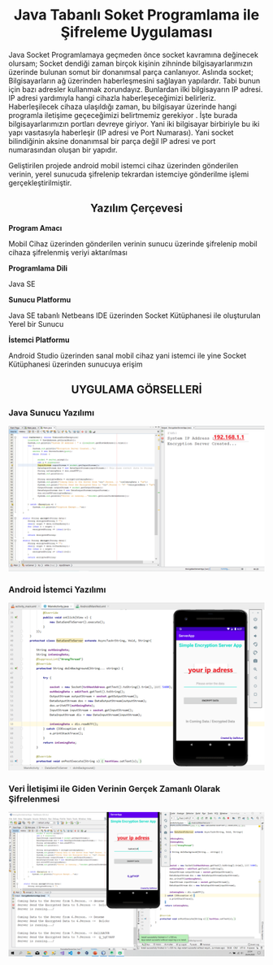 <h1 align="center">
  Java Tabanlı Soket Programlama ile Şifreleme Uygulaması
</h1>

Java Socket Programlamaya geçmeden önce socket kavramına değinecek olursam; Socket dendiği  zaman  birçok kişinin zihninde bilgisayarlarımızın üzerinde bulunan somut bir donanımsal parça canlanıyor. Aslında socket; Bilgisayarların ağ üzerinden haberleşmesini sağlayan yapılardır. Tabi bunun için bazı adresler kullanmak zorundayız. Bunlardan ilki bilgisayarın IP adresi. IP adresi yardımıyla hangi cihazla haberleşeceğimizi belirleriz. Haberleşilecek cihaza ulaşıldığı zaman, bu bilgisayar üzerinde hangi programla iletişime geçeceğimizi belirtmemiz gerekiyor . İşte burada bilgisayarlarımızın portları devreye giriyor. Yani iki bilgisayar birbiriyle bu iki yapı vasıtasıyla haberleşir (IP adresi ve Port Numarası).   Yani socket bilindiğinin aksine donanımsal bir parça değil IP adresi ve port numarasından oluşan bir yapıdır. 

Geliştirilen projede android mobil istemci cihaz üzerinden gönderilen verinin, yerel sunucuda şifrelenip tekrardan istemciye gönderilme işlemi gerçekleştirilmiştir.


<h2 align="center">
  Yazılım Çerçevesi
</h2>
<b>Program Amacı</b>
  <p>Mobil Cihaz üzerinden gönderilen verinin sunucu üzerinde şifrelenip mobil cihaza şifrelenmiş veriyi aktarılması</p>
<b>Programlama Dili</b>
  <p>Java SE</p>
<b>Sunucu Platformu</b>
  <p>Java SE tabanlı Netbeans IDE üzerinden Socket Kütüphanesi ile oluşturulan Yerel bir Sunucu</p>
<b>İstemci Platformu</b>
  <p> Android Studio üzerinden sanal mobil cihaz yani istemci ile yine Socket Kütüphanesi üzerinden sunucuya erişim</p>

<h2 align="center">
  UYGULAMA GÖRSELLERİ
</h2>

<p align="center">
  <h3>Java Sunucu Yazılımı</h3>
  <img src="https://github.com/salihacr/Java-Sunucu-Tabanli-Android-Sifreleme-Uygulamasi/blob/master/Client-Server/java.PNG">
</p>

<p align="center">
  <h3>Android İstemci Yazılımı</h3>
  <img src="https://github.com/salihacr/Java-Sunucu-Tabanli-Android-Sifreleme-Uygulamasi/blob/master/Client-Server/android.PNG">
</p>


<p align="center">
  <h3>Veri İletişimi ile Giden Verinin Gerçek Zamanlı Olarak Şifrelenmesi</h3>
  <img src="https://github.com/salihacr/Java-Sunucu-Tabanli-Android-Sifreleme-Uygulamasi/blob/master/Client-Server/TAMAMI.PNG">
</p>
